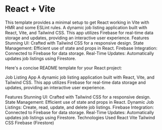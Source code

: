 # React + Vite

This template provides a minimal setup to get React working in Vite with HMR and some ESLint rules.
A dynamic job listing application built with React, Vite, and Tailwind CSS. This app utilizes Firebase for real-time data storage and updates, providing an interactive user experience.
Features
Stunning UI: Crafted with Tailwind CSS for a responsive design.
State Management: Efficient use of state and props in React.
Firebase Integration: Connected to Firebase for data storage.
Real-Time Updates: Automatically updates job listings using Firestore.

Here's a concise README template for your React project:

Job Listing App
A dynamic job listing application built with React, Vite, and Tailwind CSS. This app utilizes Firebase for real-time data storage and updates, providing an interactive user experience.

Features
Stunning UI: Crafted with Tailwind CSS for a responsive design.
State Management: Efficient use of state and props in React.
Dynamic Job Listings: Create, read, update, and delete job listings.
Firebase Integration: Connected to Firebase for data storage.
Real-Time Updates: Automatically updates job listings using Firestore.
Technologies Used
React
Vite
Tailwind CSS
Firebase (Firestore)
